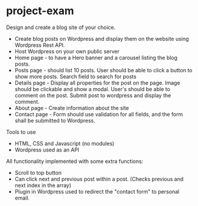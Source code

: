 # project-exam

Design and create a blog site of your choice.

* Create blog posts on Wordpress and display them on the website using Wordpress Rest API.
* Host Wordpress on your own public server
* Home page - to have a Hero banner and a carousel listing the blog posts. 
* Posts page - should list 10 posts. User should be able to click a button to show more posts. Search field to search for posts
* Details page - Display all properties for the post on the page. Image should be clickable and show a modal. User's should be able to comment on the post. 
Submit post to wordpress and display the comment.
* About page - Create information about the site
* Contact page - Form should use validation for all fields, and the form shall be submitted to Wordpress.


Tools to use
* HTML, CSS and Javascript (no modules)
* Wordpress used as an API


All functionality implemented with some extra functions:
* Scroll to top button
* Can click next and previous post within a post. (Checks previous and next index in the array)
* Plugin in Wordpress used to redirect the "contact form" to personal email.
 
